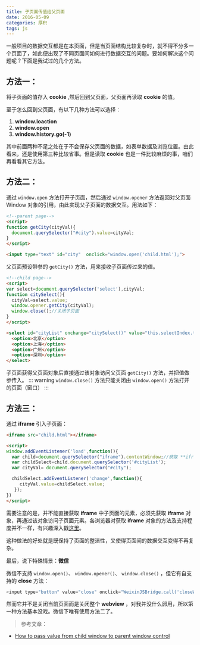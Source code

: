 ```yaml
---
title: 子页面传值给父页面
date: 2016-05-09
categories: 厚积
tags: js
---
```


一般项目的数据交互都是在本页面，但是当页面结构比较复杂时，就不得不分多一个页面了，如此便出现了不同页面间如何进行数据交互的问题。要如何解决这个问题呢？下面是我试过的几个方法。
<!-- more -->

## 方法一：
将子页面的值存入 **cookie** ,然后回到父页面，父页面再读取 **cookie** 的值。

至于怎么回到父页面，有以下几种方法可以选择：
1. **window.loaction**
2. **window.open**
3. **window.history.go(-1)**

其中前面两种不足之处在于不会保存父页面的数据，如表单数据及浏览位置。由此看来，还是使用第三种比较省事。但是读取 **cookie** 也是一件比较麻烦的事，咱们再看看其它方法。

## 方法二：
通过 `window.open` 方法打开子页面，然后通过 `window.opener` 方法返回对父页面 Window 对象的引用，由此实现父子页面的数据交互。用法如下：

```html
<!--parent page-->
<script>
function getCity(cityVal){
  document.querySelector("#city").value=cityVal;
}
</script>

<input type="text" id="city"  onclick="window.open('child.html');">
```
父页面预设带参的 `getCity()` 方法，用来接收子页面传过来的值。
```html
<!--child page-->
<script>
var select=document.querySelector('select'),cityVal;
function citySelect(){
  cityVal=select.value;
  window.opener.getCity(cityVal);
  window.close();//关闭子页面
}
</script>

<select id="cityList" onchange="citySelect()" value="this.selectIndex.text">
  <option>北京</option>
  <option>上海</option>
  <option>广州</option>
  <option>深圳</option>
</select>
```
子页面获得父页面对象后直接通过该对象访问父页面 `getCity()` 方法，并把值做参传入。
::: warning
`window.close()` 方法只能关闭由 `window.open()` 方法打开的页面（窗口）
:::
## 方法三：
通过 **iframe** 引入子页面：
```html
<iframe src="child.html"></iframe>

<script>
window.addEventListener('load',function(){
  var child=document.querySelector("iframe").contentWindow;//获取 **iframe** 对象
  var childSelect=child.document.querySelector('#cityList');
  var cityVal= document.querySelector("#city");

  childSelect.addEventListener('change',function(){
     cityVal.value=childSelect.value;
   });
})
</script>
```
需要注意的是，并不能直接获取 **iframe** 中子页面的元素，必须先获取 **iframe** 对象，再通过该对象访问子页面元素。各浏览器对获取 **iframe** 对象的方法及支持程度并不一样，有兴趣深入戳[这里]。

这种做法的好处就是既保持了页面的整洁性，又使得页面间的数据交互变得不再复杂。

最后，说下特殊情景：**微信**

微信不支持 `window.open()`、 `window.opener()`、 `window.close()` ，但它有自支持的 **close** 方法：
```javascript
<input type="button" value="close" onclick="WeixinJSBridge.call('closeWindow');" />
```
然而它并不是关闭当前页面而是关闭整个 **webview** ，对我并没什么卵用，所以第一种方法基本没戏。微信下唯有使用方法二了。


[这里]:http://blog.csdn.net/tomysea/article/details/6688892

>参考文章：
- [How to pass value from child window to parent window control]

[How to pass value from child window to parent window control]: http://forums.asp.net/t/1856036.aspx?How+to+pass+value+from+child+window+to+parent+window+control
